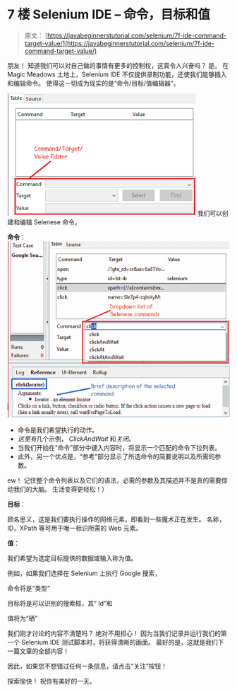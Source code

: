# 7 楼 Selenium IDE – 命令，目标和值

> 原文： [https://javabeginnerstutorial.com/selenium/7f-ide-command-target-value/](https://javabeginnerstutorial.com/selenium/7f-ide-command-target-value/)

朋友！ 知道我们可以对自己做的事情有更多的控制权，这真令人兴奋吗？ 是。 在 Magic Meadows 土地上，Selenium IDE 不仅提供录制功能，还使我们能够插入和编辑命令。 使得这一切成为现实的是“命令/目标/值编辑器”。

![Command Target Value Editor](img/2d563b10edd3326823dd43b2a889c3ca.png)
我们可以创建和编辑 Selenese 命令。

**命令**：
![Command Dropdown](img/5f32cd4befbbeb17c6ced39f70e123dd.png)

*   命令是我们希望执行的动作。
*   *这里有*几个示例， *ClickAndWait* 和*关闭*。
*   当我们开始在“命令”部分中键入内容时，将显示一个匹配的命令下拉列表。
*   此外，另一个优点是，“参考”部分显示了所选命令的简要说明以及所需的参数。

ew！ 记住整个命令列表以及它们的语法，必需的参数及其描述并不是真的需要惊动我们的大脑。 生活变得更轻松！）

**目标**：

顾名思义，这是我们要执行操作的网络元素，即看到一些魔术正在发生。 名称，ID，XPath 等可用于唯一标识所需的 Web 元素。

**值**：

我们希望为选定目标提供的数据或输入称为值。

例如，如果我们选择在 Selenium 上执行 Google 搜索，

命令将是“类型”

目标将是可以识别的搜索框，其“ Id”和

值将为“硒”

我们刚才讨论的内容不清楚吗？ 绝对不用担心！ 因为当我们记录并运行我们的第一个 Selenium IDE 测试脚本时，将获得清晰的画面。 最好的是，这就是我们下一篇文章的全部内容！

因此，如果您不想错过任何一条信息，请点击“关注”按钮！

探索愉快！ 祝你有美好的一天。


